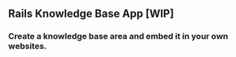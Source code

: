 ## Rails Knowledge Base App [WIP]

### Create a knowledge base area and embed it in your own websites.
